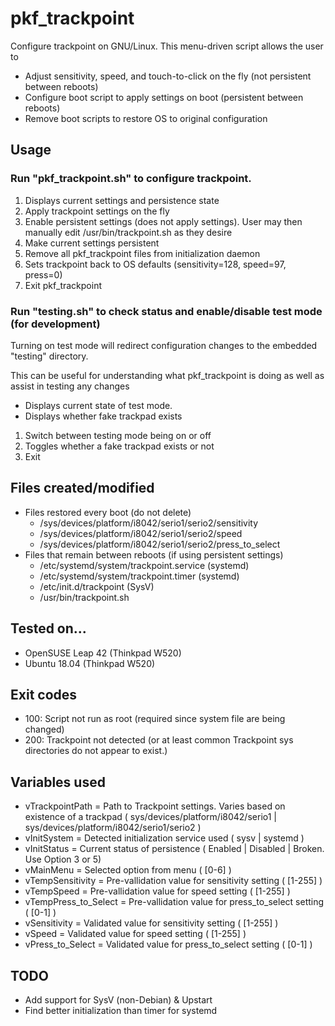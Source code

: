 # pkf_trackpoint
Configure trackpoint on GNU/Linux.  This menu-driven script allows the user to
  - Adjust sensitivity, speed, and touch-to-click on the fly (not persistent between reboots)
  - Configure boot script to apply settings on boot (persistent between reboots)
  - Remove boot scripts to restore OS to original configuration

## Usage
### Run "pkf_trackpoint.sh" to configure trackpoint.
  1. Displays current settings and persistence state
  2. Apply trackpoint settings on the fly
  3. Enable persistent settings (does not apply settings).  User may then manually edit /usr/bin/trackpoint.sh as they desire
  4. Make current settings persistent
  5. Remove all pkf_trackpoint files from initialization daemon
  6. Sets trackpoint back to OS defaults (sensitivity=128, speed=97, press=0)
  0. Exit pkf_trackpoint

### Run "testing.sh" to check status and enable/disable test mode (for development)
Turning on test mode will redirect configuration changes to the embedded "testing" directory.

This can be useful for understanding what pkf_trackpoint is doing as well as assist in testing any changes
  - Displays current state of test mode.
  - Displays whether fake trackpad exists
  1. Switch between testing mode being on or off
  2. Toggles whether a fake trackpad exists or not
  0. Exit

## Files created/modified
  - Files restored every boot (do not delete)
    + /sys/devices/platform/i8042/serio1/serio2/sensitivity
    + /sys/devices/platform/i8042/serio1/serio2/speed
    + /sys/devices/platform/i8042/serio1/serio2/press_to_select
  - Files that remain between reboots (if using persistent settings)
    + /etc/systemd/system/trackpoint.service (systemd)
    + /etc/systemd/system/trackpoint.timer (systemd)
    + /etc/init.d/trackpoint (SysV)
    + /usr/bin/trackpoint.sh

## Tested on...
  - OpenSUSE Leap 42 (Thinkpad W520)
  - Ubuntu 18.04 (Thinkpad W520)

## Exit codes
  - 100: Script not run as root (required since system file are being changed)
  - 200: Trackpoint not detected (or at least common Trackpoint sys directories do not appear to exist.)

## Variables used
  - vTrackpointPath = Path to Trackpoint settings. Varies based on existence of a trackpad ( sys/devices/platform/i8042/serio1 | sys/devices/platform/i8042/serio1/serio2 )
  - vInitSystem = Detected initialization service used ( sysv | systemd )
  - vInitStatus = Current status of persistence ( Enabled | Disabled | Broken. Use Option 3 or 5)
  - vMainMenu = Selected option from menu ( [0-6] )
  - vTempSensitivity = Pre-vallidation value for sensitivity setting ( [1-255] )
  - vTempSpeed = Pre-vallidation value for speed setting ( [1-255] )
  - vTempPress_to_Select = Pre-vallidation value for press_to_select setting ( [0-1] )
  - vSensitivity = Validated value for sensitivity setting ( [1-255] )
  - vSpeed = Validated value for speed setting ( [1-255] )
  - vPress_to_Select = Validated value for press_to_select setting ( [0-1] )

## TODO
  - Add support for SysV (non-Debian) & Upstart
  - Find better initialization than timer for systemd
